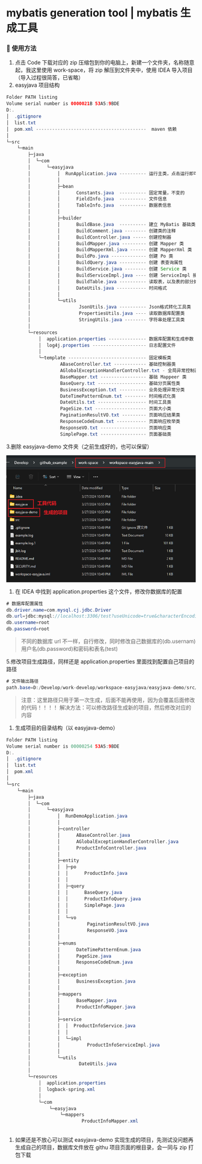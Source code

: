 # mybatis generation tool | mybatis 生成工具

### 📝 使用方法

1. 点击 Code 下载对应的 zip 压缩包到你的电脑上，新建一个文件夹，名称随意起，我这里使用 work-space，将 zip 解压到文件夹中，使用 IDEA 导入项目（导入过程很简答，已省略）
2. easyjava 项目结构

```java
Folder PATH listing
Volume serial number is 0000021B 53A5:9BDE
D:.
│  .gitignore
│  list.txt
│  pom.xml -----------------------------------------  maven 依赖
│  
└─src
    └─main
        ├─java
        │  └─com
        │      └─easyjava
        │          │  RunApplication.java ---------- 运行主类，点击运行即可生成 MyBatis 基础项目
        │          │  
        │          ├─bean
        │          │      Constants.java  ---------- 固定常量，不变的
        │          │      FieldInfo.java  ---------- 文件信息
        │          │      TableInfo.java  ---------- 数据表信息
        │          │      
        │          ├─builder
        │          │      BuildBase.java  ---------- 建立 MyBatis 基础类
        │          │      BuildComment.java -------- 创建类的注释
        │          │      BuildController.java ----- 创建控制器
        │          │      BuildMapper.java --------- 创建 Mapper 类
        │          │      BuildMapperXml.java ------ 创建 MapperXml 类
        │          │      BuildPo.java ------------- 创建 Po 类
        │          │      BuildQuery.java ---------- 创建 表查询属性
        │          │      BuildService.java -------- 创建 Service 类
        │          │      BuildServiceImpl.java ---- 创建 ServiceImpl 接口类
        │          │      BuildTable.java ---------- 读取表，以及表的部分处理
        │          │      DateUtils.java ----------- 时间格式
        │          │      
        │          └─utils
        │                  JsonUtils.java ---------- Json格式转化工具类
        │                  PropertiesUtils.java ---- 读取数据库配置类
        │                  StringUtils.java -------- 字符串处理工具类
        │                  
        └─resources
            │  application.properties -------------- 数据库配置和生成参数
            │  log4j.properties -------------------- 日志配置文件
            │  
            └─template ----------------------------- 固定模板类
                    ABaseController.txt ------------ 基础控制器类
                    AGlobalExceptionHandlerController.txt - 全局异常控制器文件
                    BaseMapper.txt ----------------- 基础 Mappeer 类
                    BaseQuery.txt ------------------ 基础分页属性类
                    BusinessException.txt ---------- 业务处理异常分类
                    DateTimePatternEnum.txt -------- 时间格式化类
                    DateUtils.txt ------------------ 时间工具类
                    PageSize.txt ------------------- 页面大小类
                    PaginationResultVO.txt --------- 页面响应结果类
                    ResponseCodeEnum.txt ----------- 页面响应枚举类
                    ResponseVO.txt ----------------- 页面响应类
                    SimplePage.txt ----------------- 页面基础类
```

3.删除 easyjava-demo 文件夹（之前生成好的，也可以保留）

<div align="center" style="display: flex; justify-content: center; align-items: center; flex-direction: column;">
    <img src="https://github.com/KunspireUp/workspace-easyjava/blob/main/Untitled.png" alt="目录结构">
</div>

1. 在 IDEA 中找到 application.properties 这个文件，修改你数据库的配置

```java
# 数据库配置属性
db.driver.name=com.mysql.cj.jdbc.Driver
db.url=jdbc:mysql://localhost:3306/test?useUnicode=true&characterEncoding=utf-8&useSSL=false
db.username=root
db.password=root
```

> 不同的数据库 url 不一样，自行修改，同时修改自己数据库的(db.usernam)用户名(db.password)和密码和表名(test)
> 

5.修改项目生成路径，同样还是 application.properties 里面找到配置自己项目的路径

```java
# 文件输出路径
path.base=D:/Develop/work-develop/workspace-easyjava/easyjava-demo/src/main/
```

> 注意：这里路径只用于第一次生成，后面不能再使用，因为会覆盖后面修改的代码！！！！
解决方法：可以修改路径生成新的项目，然后修改对应的内容
> 
1. 生成项目的目录结构（以 easyjava-demo）

```java
Folder PATH listing
Volume serial number is 00000254 53A5:9BDE
D:.
│  .gitignore
│  list.txt
│  pom.xml
│  
└─src
    └─main
        ├─java
        │  └─com
        │      └─easyjava
        │          │  RunDemoApplication.java
        │          │  
        │          ├─controller
        │          │      ABaseController.java
        │          │      AGlobalExceptionHandlerController.java
        │          │      ProductInfoController.java
        │          │      
        │          ├─entity
        │          │  ├─po
        │          │  │      ProductInfo.java
        │          │  │      
        │          │  ├─query
        │          │  │      BaseQuery.java
        │          │  │      ProductInfoQuery.java
        │          │  │      SimplePage.java
        │          │  │      
        │          │  └─vo
        │          │          PaginationResultVO.java
        │          │          ResponseVO.java
        │          │          
        │          ├─enums
        │          │      DateTimePatternEnum.java
        │          │      PageSize.java
        │          │      ResponseCodeEnum.java
        │          │      
        │          ├─exception
        │          │      BusinessException.java
        │          │      
        │          ├─mappers
        │          │      BaseMapper.java
        │          │      ProductInfoMapper.java
        │          │      
        │          ├─service
        │          │  │  ProductInfoService.java
        │          │  │  
        │          │  └─impl
        │          │          ProductInfoServiceImpl.java
        │          │          
        │          └─utils
        │                  DateUtils.java
        │                  
        └─resources
            │  application.properties
            │  logback-spring.xml
            │  
            └─com
                └─easyjava
                    └─mappers
                            ProductInfoMapper.xml
                            

```

1. 如果还是不放心可以测试 easyjava-demo 实现生成的项目，先测试没问题再生成自己的项目，数据库文件放在 githu 项目页面的根目录，会一同与 zip 打包下载
